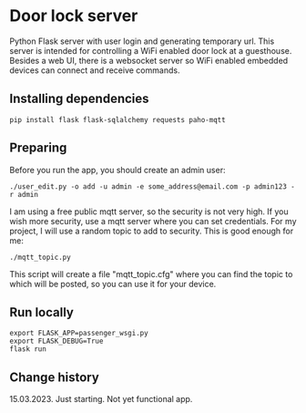 # Door lock server
Python Flask server with user login and generating temporary url.
This server is intended for controlling a WiFi enabled door lock at a guesthouse. 
Besides a web UI, there is a websocket server so WiFi enabled embedded devices can connect and receive commands.

## Installing dependencies
	pip install flask flask-sqlalchemy requests paho-mqtt

## Preparing
Before you run the app, you should create an admin user:

    ./user_edit.py -o add -u admin -e some_address@email.com -p admin123 -r admin 

I am using a free public mqtt server, so the security is not very high. If you wish more security, use a mqtt server 
where you can set credentials. For my project, I will use a random topic to add to security. This is good enough for me:

    ./mqtt_topic.py

This script will create a file "mqtt_topic.cfg" where you can find the topic to which will be posted, 
so you can use it for your device.

## Run locally
    export FLASK_APP=passenger_wsgi.py
    export FLASK_DEBUG=True
    flask run
    
## Change history

15.03.2023. Just starting. Not yet functional app. 